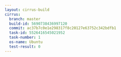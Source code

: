 ```yaml
---
layout: cirrus-build
cirrus:
  branch: master
  build-id: 5690738436997120
  commit: ac37b7c0e1e298317f8c20127e63752c342bdfb1
  task-id: 5526416545021952
  task-number: 1
  os-name: Ubuntu
  test-result: 0
---
```


